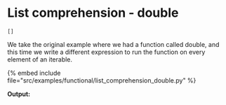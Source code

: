 # List comprehension - double

`[]`

We take the original example where we had a function called double, and this time we
write a different expression to run the function on every element of an iterable.

{% embed include file="src/examples/functional/list_comprehension_double.py" %}

**Output:**




